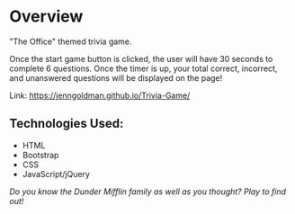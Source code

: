# Overview

"The Office" themed trivia game.

Once the start game button is clicked, the user will have 30 seconds to complete 6 questions. Once the timer is up, your total correct, incorrect, and unanswered questions will be displayed on the page!

Link: https://jenngoldman.github.io/Trivia-Game/


## Technologies Used:
- HTML
- Bootstrap
- CSS
- JavaScript/jQuery

*Do you know the Dunder Mifflin family as well as you thought? Play to find out!*


